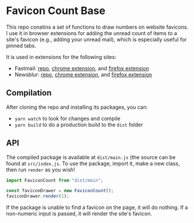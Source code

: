 # Favicon Count Base
This repo conatins a set of functions to draw numbers on website favicons. I
use it in browser extensions for adding the unread count of items to a site's
favicon (e.g., adding your unread mail), which is especially useful for pinned
tabs.

It is used in extensions for the following sites:
* Fastmail:
  [repo](https://github.com/mgeraci/fastmail-favicon-count),
	[chrome extension](https://chrome.google.com/webstore/detail/fastmail-favicon-count/edphkeodanpjkllbfopplbdpofglfpdm),
	and [firefox extension](https://addons.mozilla.org/en-US/firefox/addon/fastmail-favicon-count/)
* Newsblur:
  [repo](https://github.com/mgeraci/newsblur-favicon-count),
	[chrome extension](https://chrome.google.com/webstore/detail/newsblur-favicon-count/aljiepkbclfgfjnmlaehmfjcjeigkeag),
	and [firefox extension](https://addons.mozilla.org/en-US/firefox/addon/newsblur-favicon-count/)

## Compilation
After cloning the repo and installing its packages, you can:
* `yarn watch` to look for changes and compile
* `yarn build` to do a production build to the `dist` folder

## API

The compiled package is available at `dist/main.js` (the source can be found at
`src/index.js`. To use the package, import it, make a new class, then run
`render` as you wish!

```.js
import FaviconCount from "dist/main";

const faviconDrawer = new FaviconCount();
faviconDrawer.render(1);
```

If the package is unable to find a favicon on the page, it will do nothing. If
a non-numeric input is passed, it will render the site's favicon.
